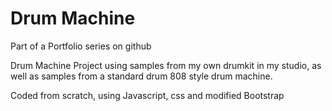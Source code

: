 # Drum Machine
Part of a Portfolio series on github

Drum Machine Project using samples from my own drumkit in my studio,
as well as samples from a standard drum 808 style drum machine.

Coded from scratch, using Javascript, css and modified Bootstrap
